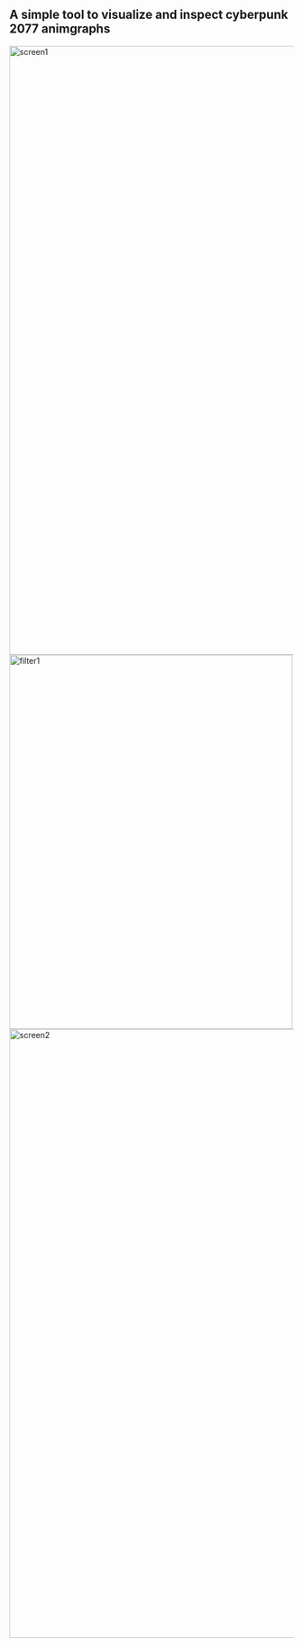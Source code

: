 ## A simple tool to visualize and inspect cyberpunk 2077 animgraphs
<img width="1917" height="1080" alt="screen1" src="https://github.com/user-attachments/assets/d7bf2fc3-64df-4835-a8d4-584a2f57b921" />
<img width="502" height="664" alt="filter1" src="https://github.com/user-attachments/assets/eb7f39aa-06ed-4589-b7cf-dcb55ab04fd1" />
<img width="1920" height="1080" alt="screen2" src="https://github.com/user-attachments/assets/94c90f8b-5081-4bb0-ac5f-5c556ea1d74c" />
